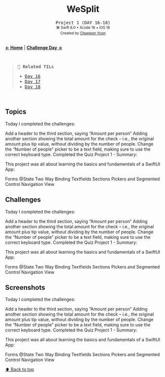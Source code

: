 <h1 align="center">WeSplit</h1>

<div align="center">
  <samp>Project 1 (DAY 16-18)</samp>
  <br/>

  <sub>
    🛠️ Swift 6.0 • Xcode 16 • iOS 18
    <br/>
    Created by <a href="https://github.com/chaeondev" target="_blank">Chaewon Yoon</a>
  </sub>  
</div>

<br/>

**[← Home](https://github.com/chaeondev/100DaysOfSwiftUI)** | **[Challenge Day →]()**

<br/>

> <samp> **🔗 Related TILs** </samp>
> - <samp>[Day 16](../TIL/Day16.md)</samp>
> - <samp>[Day 17](../TIL/Day17.md)</samp>
> - <samp>[Day 18](../TIL/Day18.md)</samp>

<br/>

## Topics
Today I completed the challenges:

Add a header to the third section, saying “Amount per person”
Adding another section showing the total amount for the check – i.e., the original amount plus tip value, without dividing by the number of people.
Change the “Number of people” picker to be a text field, making sure to use the correct keyboard type.
Completed the Quiz
Project 1 - Summary:

This project was all about learning the basics and fundamentals of a SwiftUI App:

Forms
@State
Two Way Binding
Textfields
Sections
Pickers and Segmented Control
Navigation View
## Challenges
Today I completed the challenges:

Add a header to the third section, saying “Amount per person”
Adding another section showing the total amount for the check – i.e., the original amount plus tip value, without dividing by the number of people.
Change the “Number of people” picker to be a text field, making sure to use the correct keyboard type.
Completed the Quiz
Project 1 - Summary:

This project was all about learning the basics and fundamentals of a SwiftUI App:

Forms
@State
Two Way Binding
Textfields
Sections
Pickers and Segmented Control
Navigation View
## Screenshots
Today I completed the challenges:

Add a header to the third section, saying “Amount per person”
Adding another section showing the total amount for the check – i.e., the original amount plus tip value, without dividing by the number of people.
Change the “Number of people” picker to be a text field, making sure to use the correct keyboard type.
Completed the Quiz
Project 1 - Summary:

This project was all about learning the basics and fundamentals of a SwiftUI App:

Forms
@State
Two Way Binding
Textfields
Sections
Pickers and Segmented Control
Navigation View


[⬆️ Back to top](#WeSplit)
